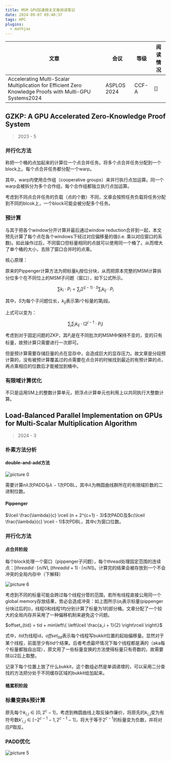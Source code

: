 ```yaml
---
title: MSM GPU加速相关文章阅读笔记
date: 2024-09-07 09:40:37
tags: HPC
plugins:
  - mathjax
---
```


| 文章                                                                                                    | 会议        | 等级  | 阅读情况 |
| ------------------------------------------------------------------------------------------------------- | ----------- | ----- | -------- |
| Accelerating Multi-Scalar Multiplication for Efficient Zero Knowledge Proofs with Multi-GPU Systems2024 | ASPLOS 2024 | CCF-A | []       |


## GZKP: A GPU Accelerated Zero-Knowledge Proof System
> 2023 - 5

### 并行化方法
称把一个桶的点加起来的计算位一个点合并任务。将多个点合并任务分配到一个block上。每个点合并任务都分配一个warp。

其中，warp内使用合作组（cooperative groups）来并行执行点加运算。同一个warp会被拆分为多个合作组，每个合作组都独立执行点加运算。

考虑到不同点合并任务的负载（点的个数）不同，文章会按照任务负载将任务分配到不同的blcok上，一个block可能会被分配多个任务。

### 预计算
与其于把各个window分开计算并最后通过window reduction合并到一起，本文预先计算了每个点在各个windows下经过对应偏移量的值(i.e. 乘以对应窗口的系数)。如此操作过后，不同窗口但标量相同的点就可以使用同一个桶了。从而增大了单个桶的大小，去除了窗口合并时的点乘。

核心原理： 

原来的Pippenger计算方法为把标量$k_i$按位分块，从而把原本完整的MSM计算拆分位多个在不同位上的MSM子问题（窗口），如下公式所示。

$$\sum k_i \cdot P_i = \sum_j 2^{(j-1) \cdot S} \sum_i k_{ij} \cdot P_i$$

其中，$S$为每个子问题位长，$k_{ij}$表示第$i$个标量的第$j$段。

上式可以变为：

$$\sum_j \sum_i k_{ij} \cdot (2^{j-1} \cdot P_i)$$

考虑到对于固定问题的ZKP，其$P_i$是在不同批次的MSM中保持不变的，变的只有标量，故预计算只需要进行一次即可。

但是预计算需要存储巨量的点在显存中，会造成巨大的显存压力。故文章是分段预计算的，没有被预计算覆盖过的点需要在点合并的时候找到最近的有预计算的点，再点乘相应的位数后才能被加到桶中。

### 有限域计算优化

不只是运用SM上的整数计算单元，把浮点计算单元也利用上以共同执行大整数计算。

## Load-Balanced Parallel Implementation on GPUs for Multi-Scalar Multiplication Algorithm
> 2024 - 3

### 朴素方法分析
#### double-and-add方法
![picture 0](https://img.goldenpotato.cn/ecc337c43b931afebb12a49d4f57cb528e9adaa72e6ac53110b504d2f65b8aaf.png)  

需要计算$n\lambda$次PADD与$\lambda -1$次PDBL，其中$\lambda$为椭圆曲线群所在的有限域阶数的二进制位数。
#### Pippenger
$\lceil \frac{\lambda}{c} \rceil (n + 2^{c+1} - 3)$次PADD及$c(\lceil \frac{\lambda}{c} \rceil - 1)$次PDBL，其中$c$为窗口位数。

### 并行化方法
#### 点合并阶段
每个block处理一个窗口（pippenger子问题），每个thread处理固定范围的连续点：$\left[threadid \cdot \lceil n / N \rceil,  (threadid + 1) \cdot \lceil n / N \rceil \right)$。计算完的结果会被存放到一个不会冲突的全局内存中（下解释）

![picture 6](https://img.goldenpotato.cn/d39c734e587f1418a71c69c9be69b4e2412f09f4e540f54b534e0f5e84c37026.png)  


考虑到不同的标量可能会跨过每个线程分管的范围，若所有线程直接公用同一个global memory存放结果，势必会造成冲突：如上图所示($a_i$表示标量(pippenger分块过后的))，线程0和线程1均分别计算了标量为1的部分桶。文章分配了一个较大的全局内存并采用了一种偏移机制来避免这个问题。

$offset_{tid} = tid + min\left\{ \left\lceil \frac{a_i + 1}{2} \right\rceil \right\}$

式中，$tid$为线程id，$offset_{tid}$表示每个线程写bukkit位置的起始偏移量。显然对于某个线程，前面至少有$tid$个结果。后者考虑最坏情况下每个线程都是满的（aka每个标量都独自出现），原文用了一些标量变换的方法使得标量只有奇数的，故需要除以2后上取整。

记录下每个位置上放了什么bukkit，这个数组必然是单调递增的，可以采用二分查找的方法把分处于不同缓存区域的bukkit给加起来。

#### 桶累积阶段


### 标量变换&预计算
原先每个$k_{i,j} \in [0, 2^c - 1]$，考虑到椭圆曲线上取反操作廉价，将原先的$k_{i,j}$变为有符号数$k'_{i,j} \in [- 2^{c-1} -1, 2^{c-1} -1]$，将大于等于$2^{c-1}$的标量变为负数，并将对应$P$取反。

### PADD优化
![picture 5](https://img.goldenpotato.cn/ff7e16afe8bcf3512ccae62d054409e3ee293e361c35aece75f1d47eb807ba5b.png)  
